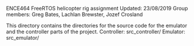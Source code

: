 ENCE464 FreeRTOS helicopter rig assignment
Updated: 23/08/2019
Group members: Greg Bates, Lachlan Brewster, Jozef Crosland

This directory contains the directories for the source code for the emulator and the controller parts of the project.
Controller: src_controller/
Emulator: src_emulator/